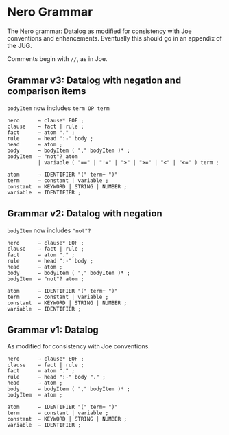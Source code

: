 # Nero Grammar

The Nero grammar: Datalog as modified for consistency with Joe
conventions and enhancements. Eventually this should go in an appendix of 
the JUG.

Comments begin with `//`, as in Joe.

## Grammar v3:  Datalog with negation and comparison items

`bodyItem` now includes `term OP term`

```grammar
nero      → clause* EOF ;
clause    → fact | rule ;
fact      → atom "." ;
rule      → head ":-" body ; 
head      → atom ;
body      → bodyItem ( "," bodyItem )* ;
bodyItem  → "not"? atom 
          | variable ( "==" | "!=" | ">" | ">=" | "<" | "<=" ) term ;

atom      → IDENTIFIER "(" term+ ")"
term      → constant | variable ;
constant  → KEYWORD | STRING | NUMBER ;
variable  → IDENTIFIER ;
```

## Grammar v2:  Datalog with negation

`bodyItem` now includes `"not"?`

```grammar
nero      → clause* EOF ;
clause    → fact | rule ;
fact      → atom "." ;
rule      → head ":-" body ; 
head      → atom ;
body      → bodyItem ( "," bodyItem )* ;
bodyItem  → "not"? atom ;

atom      → IDENTIFIER "(" term+ ")"
term      → constant | variable ;
constant  → KEYWORD | STRING | NUMBER ;
variable  → IDENTIFIER ;
```

## Grammar v1: Datalog

As modified for consistency with Joe conventions.

```grammar
nero      → clause* EOF ;
clause    → fact | rule ;
fact      → atom "." ;
rule      → head ":-" body "." ;
head      → atom ;
body      → bodyItem ( "," bodyItem )* ;
bodyItem  → atom ;

atom      → IDENTIFIER "(" term+ ")"
term      → constant | variable ;
constant  → KEYWORD | STRING | NUMBER ;
variable  → IDENTIFIER ;
```